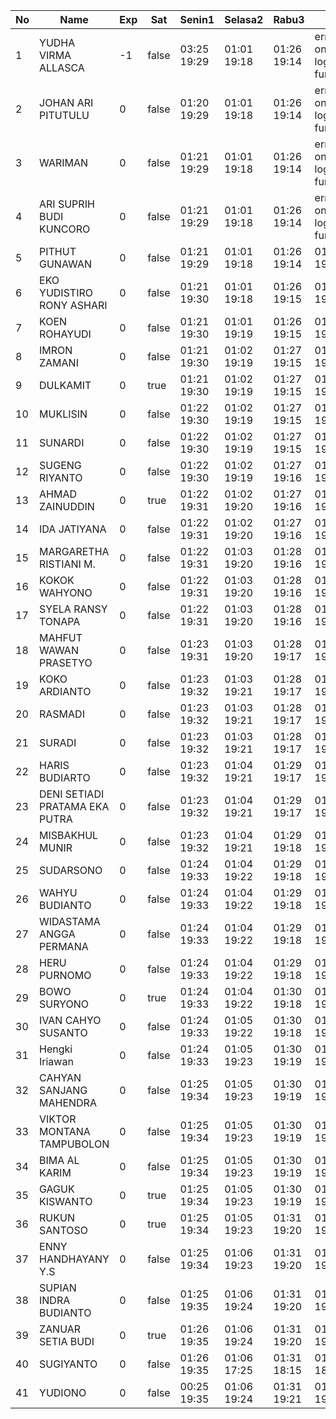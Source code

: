 | No | Name | Exp | Sat | Senin1 | Selasa2 | Rabu3 | 4 | Kamis4 | Jumat5 | Sabtu6 | Senin8 | Selasa9 |
|-----|-----|-----|-----|-----|-----|-----|-----|-----|-----|-----|-----|-----|
| 1 | YUDHA VIRMA ALLASCA | -1 | false | 03:25 19:29 | 01:01 19:18 | 01:26 19:14 | error on login func | 03:06 19:04 | 01:28 19:11 | -- | 01:01 19:17 | 01:10 19:17 |
| 2 | JOHAN ARI PITUTULU | 0 | false | 01:20 19:29 | 01:01 19:18 | 01:26 19:14 | error on login func | 03:06 19:04 | 01:28 19:11 | -- | 01:01 19:17 | 01:10 19:17 |
| 3 | WARIMAN | 0 | false | 01:21 19:29 | 01:01 19:18 | 01:26 19:14 | error on login func | 03:06 19:04 | 01:28 19:11 | -- | 01:01 19:17 | 01:10 19:17 |
| 4 | ARI SUPRIH BUDI KUNCORO | 0 | false | 01:21 19:29 | 01:01 19:18 | 01:26 19:14 | error on login func | 03:06 19:04 | 01:28 19:11 | -- | 01:01 19:17 | 01:10 19:17 |
| 5 | PITHUT GUNAWAN | 0 | false | 01:21 19:29 | 01:01 19:18 | 01:26 19:14 | 01:20 19:04 | 01:28 19:11 | -- | 01:01 19:17 | 01:10 19:17 |
| 6 | EKO YUDISTIRO RONY ASHARI | 0 | false | 01:21 19:30 | 01:01 19:18 | 01:26 19:15 | 01:20 19:04 | 01:28 19:11 | -- | 01:01 19:17 | 01:10 19:17 |
| 7 | KOEN ROHAYUDI | 0 | false | 01:21 19:30 | 01:01 19:19 | 01:26 19:15 | 01:20 19:05 | 01:28 19:12 | -- | 01:01 19:18 | 01:10 19:18 |
| 8 | IMRON ZAMANI | 0 | false | 01:21 19:30 | 01:02 19:19 | 01:27 19:15 | 01:20 19:05 | 01:29 19:12 | -- | 01:02 19:18 | 01:11 19:18 |
| 9 | DULKAMIT | 0 | true | 01:21 19:30 | 01:02 19:19 | 01:27 19:15 | 01:20 19:05 | 01:29 19:12 | 01:02 19:26 | 01:02 19:18 | 01:11 19:18 |
| 10 | MUKLISIN | 0 | false | 01:22 19:30 | 01:02 19:19 | 01:27 19:15 | 01:21 19:05 | 01:29 19:12 | -- | 01:02 19:18 | 01:11 19:18 |
| 11 | SUNARDI | 0 | false | 01:22 19:30 | 01:02 19:19 | 01:27 19:15 | 01:21 19:05 | 01:29 19:12 | -- | 01:02 19:18 | 01:11 19:18 |
| 12 | SUGENG RIYANTO | 0 | false | 01:22 19:30 | 01:02 19:19 | 01:27 19:16 | 01:21 19:06 | 01:29 19:12 | -- | 01:02 19:19 | 01:11 19:18 |
| 13 | AHMAD ZAINUDDIN | 0 | true | 01:22 19:31 | 01:02 19:20 | 01:27 19:16 | 01:21 19:06 | 01:29 19:12 | 01:02 19:26 | 01:02 19:19 | 03:29 19:19 |
| 14 | IDA JATIYANA | 0 | false | 01:22 19:31 | 01:02 19:20 | 01:27 19:16 | 01:21 19:06 | 01:29 19:13 | -- | 01:03 19:19 | 03:29 19:19 |
| 15 | MARGARETHA RISTIANI M. | 0 | false | 01:22 19:31 | 01:03 19:20 | 01:28 19:16 | 01:21 19:06 | 01:30 19:13 | -- | 01:03 19:19 | 03:30 19:19 |
| 16 | KOKOK WAHYONO | 0 | false | 01:22 19:31 | 01:03 19:20 | 01:28 19:16 | 01:21 19:06 | 01:30 19:13 | -- | 01:03 19:19 | 03:30 19:19 |
| 17 | SYELA RANSY TONAPA | 0 | false | 01:22 19:31 | 01:03 19:20 | 01:28 19:16 | 01:21 19:06 | 01:30 19:13 | -- | 01:03 19:19 | 03:30 19:19 |
| 18 | MAHFUT WAWAN PRASETYO | 0 | false | 01:23 19:31 | 01:03 19:20 | 01:28 19:17 | 01:22 19:07 | 01:30 19:13 | -- | 01:03 19:20 | 03:30 19:19 |
| 19 | KOKO ARDIANTO | 0 | false | 01:23 19:32 | 01:03 19:21 | 01:28 19:17 | 01:22 19:07 | 01:30 19:13 | -- | 01:03 19:20 | 03:30 19:20 |
| 20 | RASMADI | 0 | false | 01:23 19:32 | 01:03 19:21 | 01:28 19:17 | 01:22 19:07 | 01:30 19:14 | -- | 01:03 19:20 | 03:30 19:20 |
| 21 | SURADI | 0 | false | 01:23 19:32 | 01:03 19:21 | 01:28 19:17 | 01:22 19:07 | 01:31 19:14 | -- | 01:04 19:20 | 03:30 19:20 |
| 22 | HARIS BUDIARTO | 0 | false | 01:23 19:32 | 01:04 19:21 | 01:29 19:17 | 01:22 19:07 | 01:31 19:14 | -- | 01:04 19:20 | 03:30 19:20 |
| 23 | DENI SETIADI PRATAMA EKA PUTRA | 0 | false | 01:23 19:32 | 01:04 19:21 | 01:29 19:17 | 01:22 19:07 | 01:31 19:14 | -- | 01:04 19:20 | 03:31 19:20 |
| 24 | MISBAKHUL MUNIR | 0 | false | 01:23 19:32 | 01:04 19:21 | 01:29 19:18 | 01:22 19:08 | 01:31 19:14 | -- | 01:04 19:20 | 03:31 19:20 |
| 25 | SUDARSONO | 0 | false | 01:24 19:33 | 01:04 19:22 | 01:29 19:18 | 01:23 19:08 | 01:31 19:14 | -- | 01:04 19:21 | 03:31 19:21 |
| 26 | WAHYU BUDIANTO | 0 | false | 01:24 19:33 | 01:04 19:22 | 01:29 19:18 | 01:23 19:08 | 01:31 19:15 | -- | 01:04 19:21 | 03:31 19:21 |
| 27 | WIDASTAMA ANGGA PERMANA | 0 | false | 01:24 19:33 | 01:04 19:22 | 01:29 19:18 | 01:23 19:08 | 01:31 19:15 | -- | 01:05 19:21 | 03:31 19:21 |
| 28 | HERU PURNOMO | 0 | false | 01:24 19:33 | 01:04 19:22 | 01:29 19:18 | 01:23 19:08 | 01:32 19:15 | -- | 01:05 19:21 | 03:31 19:21 |
| 29 | BOWO SURYONO | 0 | true | 01:24 19:33 | 01:04 19:22 | 01:30 19:18 | 01:23 19:09 | 01:32 19:15 | 01:02 19:26 | 01:05 19:21 | 03:31 19:21 |
| 30 | IVAN CAHYO SUSANTO | 0 | false | 01:24 19:33 | 01:05 19:22 | 01:30 19:18 | 01:23 19:09 | 01:32 19:15 | -- | 01:05 19:22 | 03:32 19:21 |
| 31 | Hengki Iriawan | 0 | false | 01:24 19:33 | 01:05 19:23 | 01:30 19:19 | 01:23 19:09 | 01:32 19:15 | -- | 01:05 19:22 | 03:32 19:21 |
| 32 | CAHYAN SANJANG MAHENDRA | 0 | false | 01:25 19:34 | 01:05 19:23 | 01:30 19:19 | 01:24 19:09 | 01:32 19:16 | -- | 01:05 19:22 | 03:32 19:22 |
| 33 | VIKTOR MONTANA TAMPUBOLON | 0 | false | 01:25 19:34 | 01:05 19:23 | 01:30 19:19 | 01:24 19:09 | 01:32 19:16 | -- | 01:05 19:22 | 03:32 19:22 |
| 34 | BIMA AL KARIM | 0 | false | 01:25 19:34 | 01:05 19:23 | 01:30 19:19 | 01:24 19:09 | 01:32 19:16 | -- | 01:06 19:22 | 03:32 19:22 |
| 35 | GAGUK KISWANTO | 0 | true | 01:25 19:34 | 01:05 19:23 | 01:30 19:19 | 01:24 19:09 | 01:33 19:16 | 01:02 19:26 | 01:06 19:22 | 03:32 19:22 |
| 36 | RUKUN SANTOSO | 0 | true | 01:25 19:34 | 01:05 19:23 | 01:31 19:20 | 01:24 19:10 | 01:33 19:16 | 01:02 19:26 | 01:06 19:23 | 03:32 19:22 |
| 37 | ENNY HANDHAYANY Y.S | 0 | false | 01:25 19:34 | 01:06 19:23 | 01:31 19:20 | 01:24 19:10 | 01:33 19:16 | -- | 01:06 19:23 | 03:33 19:22 |
| 38 | SUPIAN INDRA BUDIANTO | 0 | false | 01:25 19:35 | 01:06 19:24 | 01:31 19:20 | 01:24 19:10 | 01:33 19:17 | -- | 01:06 19:23 | 03:33 19:23 |
| 39 | ZANUAR SETIA BUDI | 0 | true | 01:26 19:35 | 01:06 19:24 | 01:31 19:20 | 01:25 19:10 | 01:33 19:17 | 01:02 19:27 | 01:06 19:23 | 03:33 19:23 |
| 40 | SUGIYANTO | 0 | false | 01:26 19:35 | 01:06 17:25 | 01:31 18:15 | 01:25 18:10 | 01:33 19:17 | -- | 01:06 16:45 | 03:33 19:23 |
| 41 | YUDIONO | 0 | false | 00:25 19:35 | 01:06 19:24 | 01:31 19:21 | 01:25 19:11 | 01:33 19:17 | -- | 01:06 19:23 | 03:33 19:23 |
